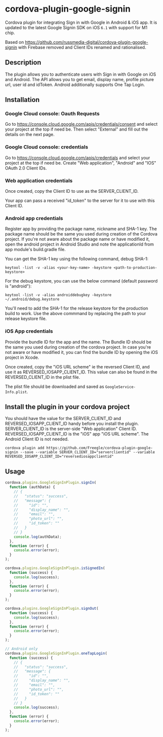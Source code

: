 # cordova-plugin-google-signin

Cordova plugin for integrating Sign in with Google in Android &amp; iOS app. 
It is updated to the latest Google Signin SDK on iOS `6.1` with support for M1 chip.

Based on https://github.com/russmedia-digital/cordova-plugin-google-signin with Firebase removed and Client IDs renamed and rationalised.

## Description

The plugin allows you to authenticate users with Sign in with Google on iOS and Android. 
The API allows you to get email, display name, profile picture url, user id and idToken.
Android additionally supports One Tap Login.

## Installation

### Google Cloud console: Oauth Requests

Go to https://console.cloud.google.com/apis/credentials/consent and select your project at the top if need be.
Then select "External" and fill out the details on the next page.

### Google Cloud console: credentials

Go to https://console.cloud.google.com/apis/credentials and select your project at the top if need be.
Create "Web application", "Android" and "IOS" OAuth 2.0 Client IDs.

### Web application credentials

Once created, copy the Client ID to use as the SERVER_CLIENT_ID.

Your app can pass a received "id_token" to the server for it to use with this Client ID.

### Android app credentials

Register app by providing the package name, nickname and SHA-1 key. 
The package name should be the same you used during creation of the Cordova project. 
If you're not aware about the package name or have modified it, open the android project in Android Studio and note the applicationId from app module's build.gradle file.

You can get the SHA-1 key using the following command, debug SHA-1:

    keytool -list -v -alias <your-key-name> -keystore <path-to-production-keystore>

For the debug keystore, you can use the below command (default password is "android"):

    keytool -list -v -alias androiddebugkey -keystore ~/.android/debug.keystore

You'll need to add the SHA-1 for the release keystore for the production build to work. Use the above commmand by replacing the path to your release keystore file.

### iOS App credentials

Provide the bundle ID for the app and the name.
The Bundle ID should be the same you used during creation of the cordova project. 
In case you're not aware or have modified it, you can find the bundle ID by opening the iOS project in Xcode.

Once created, copy the "iOS URL scheme" ie the reversed Client ID, and use it as REVERSED_IOSAPP_CLIENT_ID.
This value can also be found in the REVERSED_CLIENT_ID in the plist file.

The plist file should be downloaded and saved as `GoogleService-Info.plist`.


## Install the plugin in your cordova project

You should have the value for the SERVER_CLIENT_ID and REVERSED_IOSAPP_CLIENT_ID handy before you install the plugin.
SERVER_CLIENT_ID is the server-side "Web application" Client ID.
REVERSED_IOSAPP_CLIENT_ID is the "iOS" app "iOS URL scheme". The Android Client ID is not needed.

    cordova plugin add https://github.com/Freegle/cordova-plugin-google-signin --save --variable SERVER_CLIENT_ID="serverclientid" --variable REVERSED_IOSAPP_CLIENT_ID="reversediosappclientid"

## Usage

```javascript
cordova.plugins.GoogleSignInPlugin.signIn(
  function (authData) {
    // {
    //   "status": "success",
    //   "message": {
    //     "id": "",
    //     "display_name": "",
    //     "email": "",
    //     "photo_url": "",
    //     "id_token": ""
    //   }
    // }
    console.log(authData);
  },
  function (error) {
    console.error(error);
  }
);

cordova.plugins.GoogleSignInPlugin.isSignedIn(
  function (success) {
    console.log(success);
  },
  function (error) {
    console.error(error);
  }
);

cordova.plugins.GoogleSignInPlugin.signOut(
  function (success) {
    console.log(success);
  },
  function (error) {
    console.error(error);
  }
);

// Android only
cordova.plugins.GoogleSignInPlugin.oneTapLogin(
  function (success) {
    // {
    //   "status": "success",
    //   "message": {
    //     "id": "",
    //     "display_name": "",
    //     "email": "",
    //     "photo_url": "",
    //     "id_token": ""
    //   }
    // }
    console.log(success);
  },
  function (error) {
    console.error(error);
  }
);
```
